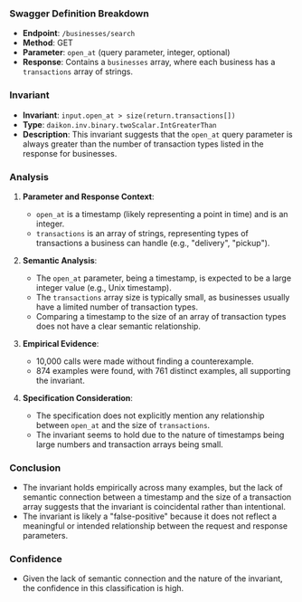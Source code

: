 ### Swagger Definition Breakdown
- **Endpoint**: `/businesses/search`
- **Method**: GET
- **Parameter**: `open_at` (query parameter, integer, optional)
- **Response**: Contains a `businesses` array, where each business has a `transactions` array of strings.

### Invariant
- **Invariant**: `input.open_at > size(return.transactions[])`
- **Type**: `daikon.inv.binary.twoScalar.IntGreaterThan`
- **Description**: This invariant suggests that the `open_at` query parameter is always greater than the number of transaction types listed in the response for businesses.

### Analysis
1. **Parameter and Response Context**:
   - `open_at` is a timestamp (likely representing a point in time) and is an integer.
   - `transactions` is an array of strings, representing types of transactions a business can handle (e.g., "delivery", "pickup").

2. **Semantic Analysis**:
   - The `open_at` parameter, being a timestamp, is expected to be a large integer value (e.g., Unix timestamp).
   - The `transactions` array size is typically small, as businesses usually have a limited number of transaction types.
   - Comparing a timestamp to the size of an array of transaction types does not have a clear semantic relationship.

3. **Empirical Evidence**:
   - 10,000 calls were made without finding a counterexample.
   - 874 examples were found, with 761 distinct examples, all supporting the invariant.

4. **Specification Consideration**:
   - The specification does not explicitly mention any relationship between `open_at` and the size of `transactions`.
   - The invariant seems to hold due to the nature of timestamps being large numbers and transaction arrays being small.

### Conclusion
- The invariant holds empirically across many examples, but the lack of semantic connection between a timestamp and the size of a transaction array suggests that the invariant is coincidental rather than intentional.
- The invariant is likely a "false-positive" because it does not reflect a meaningful or intended relationship between the request and response parameters.

### Confidence
- Given the lack of semantic connection and the nature of the invariant, the confidence in this classification is high.
